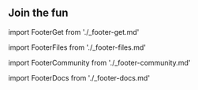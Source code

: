 ## Join the fun

import FooterGet from './_footer-get.md'

<FooterGet/>

import FooterFiles from './_footer-files.md'

<FooterFiles/>

import FooterCommunity from './_footer-community.md'

<FooterCommunity/>

import FooterDocs from './_footer-docs.md'

<FooterDocs/>
